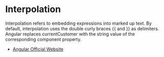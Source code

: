 # Interpolation

Interpolation refers to embedding expressions into marked up text. By default, interpolation uses the double curly braces {{ and }} as delimiters. Angular replaces currentCustomer with the string value of the corresponding component property.

- [Angular Official Website](ttps://angular.io/guide/interpolation)
